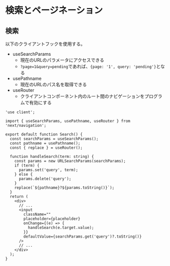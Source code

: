 # 検索とページネーション
## 検索
以下のクライアントフックを使用する。

- useSearchParams
  - 現在のURLのパラメータにアクセスできる
  - `?page=1&query=pending`であれば、`{page: '1', query: 'pending'}`となる
- usePathname
  - 現在のURLのパス名を取得できる
- useRouter
  - クライアントコンポーネント内のルート間のナビゲーションをプログラムで有効にする

```tsx:search.tsx
'use client';

import { useSearchParams, usePathname, useRouter } from 'next/navigation';
 
export default function Search() {
  const searchParams = useSearchParams();
  const pathname = usePathname();
  const { replace } = useRouter();
 
  function handleSearch(term: string) {
    const params = new URLSearchParams(searchParams);
    if (term) {
      params.set('query', term);
    } else {
      params.delete('query');
    }
    replace(`${pathname}?${params.toString()}`);
  }
  return (
    <div>
      // ...
      <input
        className=""
        placeholder={placeholder}
        onChange={(e) => {
          handleSearch(e.target.value);
        }}
        defaultValue={searchParams.get('query')?.toString()}
      />
      // ...
    </div>
  );
}
```
